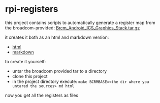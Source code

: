 rpi-registers
=============

this project contains scripts to automatically
generate a register map from the broadcom-provided:
[Brcm_Android_ICS_Graphics_Stack.tar.gz](http://www.broadcom.com/docs/support/videocore/Brcm_Android_ICS_Graphics_Stack.tar.gz)

it creates it both as an html and markdown version:
* [html](https://rawgithub.com/msperl/rpi-registers/master/rpi-registers.html)
* [markdown](md/README.md)

to create it yourself:
* untar the broadcom provided tar to a directory
* clone this project
* in the project directory execute: ```make BCRMBASE=<the dir where you untared the sources> md html```

now you get all the registers as files
